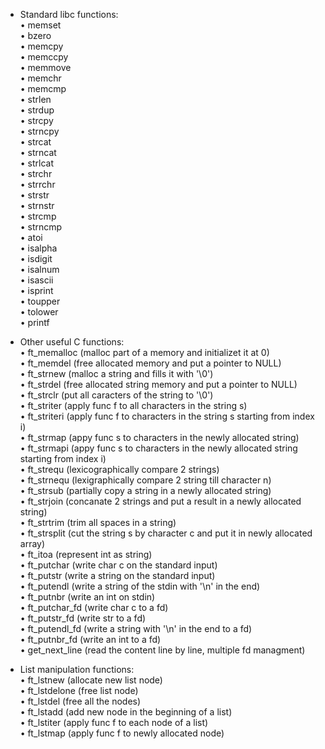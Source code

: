 - Standard libc functions:  <br />
  • memset<br />
  • bzero<br />
  • memcpy<br />
  • memccpy<br />
  • memmove<br />
  • memchr<br />
  • memcmp<br />
  • strlen<br />
  • strdup<br />
  • strcpy<br />
  • strncpy<br />
  • strcat<br />
  • strncat<br />
  • strlcat<br />
  • strchr<br />
  • strrchr<br />
  • strstr<br />
  • strnstr<br />
  • strcmp<br />
  • strncmp<br />
  • atoi<br />
  • isalpha<br />
  • isdigit<br />
  • isalnum<br />
  • isascii<br />
  • isprint<br />
  • toupper<br />
  • tolower<br />
  • printf<br />

- Other useful C functions:<br />
  • ft_memalloc (malloc part of a memory and initializet it at 0)<br />
  • ft_memdel (free allocated memory and put a pointer to NULL)<br />
  • ft_strnew (malloc a string and fills it with '\0')<br />
  • ft_strdel (free allocated string memory and put a pointer to NULL)<br />
  • ft_strclr (put all caracters of the string to '\0')<br />
  • ft_striter (apply func f to all characters in the string s)<br />
  • ft_striteri (apply func f to characters in the string s starting from index i)<br />
  • ft_strmap (appy func s to characters in the newly allocated string)<br />
  • ft_strmapi (appy func s to characters in the newly allocated string starting from index i)<br />
  • ft_strequ (lexicographically compare 2 strings)<br />
  • ft_strnequ (lexigraphically compare 2 string till character n)<br />
  • ft_strsub (partially copy a string in a newly allocated string)<br />
  • ft_strjoin (concanate 2 strings and put a result in a newly allocated string)<br />
  • ft_strtrim (trim all spaces in a string)<br />
  • ft_strsplit (cut the string s by character c and put it in newly allocated array)<br />
  • ft_itoa (represent int as string)<br />
  • ft_putchar (write char c on the standard input)<br />
  • ft_putstr (write a string on the standard input)<br />
  • ft_putendl (write a string of the stdin with '\n' in the end)<br />
  • ft_putnbr (write an int on stdin)<br />
  • ft_putchar_fd (write char c to a fd)<br />
  • ft_putstr_fd (write str to a fd)<br />
  • ft_putendl_fd (write a string with '\n' in the end to a fd)<br />
  • ft_putnbr_fd (write an int to a fd)<br />
  • get_next_line (read the content line by line, multiple fd managment)<br />
  
 - List manipulation functions:<br />
  • ft_lstnew (allocate new list node)<br />
  • ft_lstdelone (free list node)<br />
  • ft_lstdel (free all the nodes)<br />
  • ft_lstadd (add new node in the beginning of a list)<br />
  • ft_lstiter (apply func f to each node of a list)<br />
  • ft_lstmap (apply func f to newly allocated node)<br />
  
